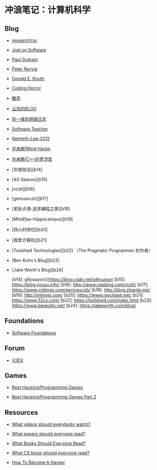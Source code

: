 # 冲浪笔记：计算机科学

## Blog

- [research!rsc][b1]
- [Joel on Software][b2]
- [Paul Graham][b3]
- [Peter Norvig][b4]
- [Donald E. Knuth][b5]
- [Coding Horror][b6]
- [酷壳][b7]
- [云风的BLOG][b8]
- [阮一峰的网络日志][b9]
- [Software Teacher][b10]
- [Kenneth-Lee-2012][b11]
- [刘未鹏|Mind Hacks][b12]
- [刘未鹏|C++的罗浮宫][b13]
- [负暄琐话][b14]
- [4G Spaces][b15]
- [vczh][b16]
- [geniusvczh][b17]
- [老赵点滴-追求编程之美][b18]
- [Milo的ex-Hippocampus][b19]
- [四火的唠叨][b20]
- [我爱计算机][b21]
- [Toolshed Technologies][b22] （The Pragmatic Programmer 的作者）
- [Ben Kuhn's Blog][b23]
- [Jake Worth's Blog][b24]

  [b1]: https://research.swtch.com/
  [b2]: https://www.joelonsoftware.com/
  [b3]: http://www.paulgraham.com/articles.html
  [b4]: http://norvig.com/
  [b5]: https://www-cs-faculty.stanford.edu/~knuth/
  [b6]: https://blog.codinghorror.com/
  [b7]: https://coolshell.cn/
  [b8]: https://blog.codingnow.com/
  [b9]: http://www.ruanyifeng.com/blog/
  [b10]: https://www.cnblogs.com/xinz/archive/2011/05/16/2048044.html
  [b11]: https://gitee.com/Kenneth-Lee-2012
  [b12]: http://mindhacks.cn/
  [b13]: https://blog.csdn.net/pongba
  [b14]: g9yuayon)](https://blog.csdn.net/g9yuayon
  [b15]: https://blog.youxu.info/
  [b16]: http://www.cppblog.com/vczh/
  [b17]: https://www.cnblogs.com/geniusvczh/
  [b18]: http://blog.zhaojie.me/
  [b19]: http://miloyip.com/
  [b20]: https://www.raychase.net/
  [b21]: https://www.52cs.com/
  [b22]: https://toolshed.com/index.html
  [b23]: https://www.benkuhn.net/
  [b24]: https://jakeworth.com/blog/

## Foundations

- [Software Foundations][f1]

  [f1]: https://softwarefoundations.cis.upenn.edu/

## Forum

- [V2EX][forum1]

  [forum1]: https://www.v2ex.com/

## Games

- [Best Hacking/Programming Games][g1]
- [Best Hacking/Programming Games Part 2][g2]

  [g1]: https://apnacodingadda.blogspot.com/2022/02/best-hackingprogramming-games.html
  [g2]: https://apnacodingadda.blogspot.com/2022/02/best-hackingprogramming-games-part-2.html

## Resources

- [What videos should everybody watch?][r1]
- [What papers should everyone read?][r2]
- [What Books Should Everyone Read?][r3]
- [What CS blogs should everyone read?][r4]
- [How To Become A Hacker][r5]

  [r1]: https://cstheory.stackexchange.com/questions/1198/what-videos-should-everybody-watch
  [r2]: https://cstheory.stackexchange.com/questions/1168/what-papers-should-everyone-read
  [r3]: https://cstheory.stackexchange.com/questions/3253/what-books-should-everyone-read
  [r4]: https://cstheory.stackexchange.com/questions/22191/what-cs-blogs-should-everyone-read
  [r5]: http://www.catb.org/~esr/faqs/hacker-howto.html
